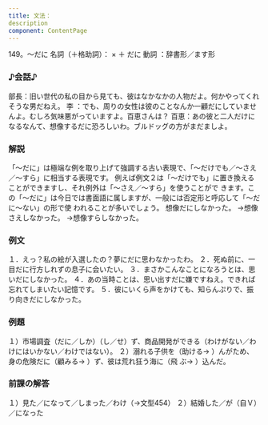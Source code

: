 ```yaml
---
title: 文法：
description
component: ContentPage
---
```



149。～だに
名詞（＋格助詞）： × ＋ だに
動詞 ：辞書形／ます形  
### ♪会話♪
部長：旧い世代の私の目から見ても、彼はなかなかの人物だよ。何かやってくれそうな男だねえ。
李 ：でも、周りの女性は彼のことなんか一顧だにしていませんよ。むしろ気味悪がっていますよ。百恵さんは？ 百恵：あの彼と二人だけになるなんて、想像するだに恐ろしいわ。ブルドッグの方がまだましよ。
### 解説
「～だに」は極端な例を取り上げて強調する古い表現で、「～だけでも／～さえ／～すら」に相当する表現です。 例えば例文２は「～だけでも」に置き換えることができますし、それ例外は「～さえ／～すら」を使うことがで きます。この「～だに」は今日では書面語に属しますが、一般には否定形と呼応して「～だに～ない」の形で使 われることが多いでしょう。
想像だにしなかった。
→想像さえしなかった。
→想像すらしなかった。
### 例文
１．えっ？私の絵が入選したの？夢にだに思わなかったわ。
２．死ぬ前に、一目だに行方しれずの息子に会いたい。
３．まさかこんなことになろうとは、思いだにしなかった。
４．あの当時ことは、思い出すだに嫌ですねえ。できれば忘れてしまいたい記憶です。
５．彼にいくら声をかけても、知らんぷりで、振り向きだにしなかった。
### 例題
１）市場調査（だに／しか）（し／せ）ず、商品開発ができる（わけがない／わけにはいかない／わけではない）。
２）溺れる子供を（助ける→ ）んがため、身の危険だに（顧みる→ ）ず、彼は荒れ狂う海に（飛
ぶ→ ）込んだ。
### 前課の解答
１）見た／になって／しまった／わけ（→文型454）
２）結婚した／が（自Ｖ）／になった
